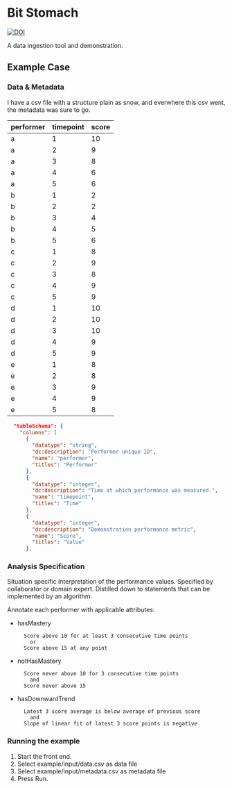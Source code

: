 # Bit Stomach
[![DOI](https://zenodo.org/badge/DOI/10.5281/zenodo.1300745.svg)](https://doi.org/10.5281/zenodo.1300745)


A data ingestion tool and demonstration.

## Example Case

### Data  & Metadata 
I have a csv file with a structure plain as snow,
and everwhere this csv went, the metadata was sure to go.

performer  |  timepoint  |  score
-----------|-------------|--------
a  |  1  |  10
a  |  2  |  9
a  |  3  |  8
a  |  4  |  6
a  |  5  |  6
b  |  1  |  2
b  |  2  |  2
b  |  3  |  4
b  |  4  |  5
b  |  5  |  6
c  |  1  |  8
c  |  2  |  9
c  |  3  |  8
c  |  4  |  9
c  |  5  |  9
d  |  1  |  10
d  |  2  |  10
d  |  3  |  10
d  |  4  |  9
d  |  5  |  9
e  |  1  |  8
e  |  2  |  8
e  |  3  |  9
e  |  4  |  9
e  |  5  |  8


```json
  "tableSchema": {
    "columns": [
      {
        "datatype": "string", 
        "dc:description": "Performer unique ID", 
        "name": "performer", 
        "titles": "Performer"
      }, 
      {
        "datatype": "integer", 
        "dc:description": "Time at which performance was measured.", 
        "name": "timepoint", 
        "titles": "Time"
      }, 
      {
        "datatype": "integer", 
        "dc:description": "Demonstration performance metric", 
        "name": "Score", 
        "titles": "Value"
      }, 
```

### Analysis Specification
Situation specific interpretation of the performance values.  Specified by collaborator or domain expert.  Distilled down to statements that can be implemented by an algorithm.

Annotate each performer with applicable attributes:
- hasMastery
    ```
      Score above 10 for at least 3 consecutive time points
        or
      Score above 15 at any point
    ```

- notHasMastery
    ```
      Score never above 10 for 3 consecutive time points
        and
      Score never above 15
    ```

- hasDownwardTrend
    ```
      Latest 3 score average is below average of previous score
        and
      Slope of linear fit of latest 3 score points is negative
    ```

### Running the example

1. Start the front end.
2. Select example/input/data.csv as data file
3. Select example/input/metadata.csv as metadata file
4. Press Run.

